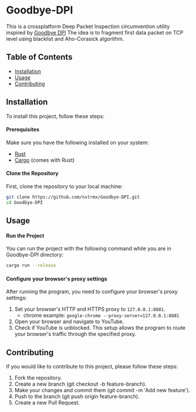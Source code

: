 # Goodbye-DPI
This is a crossplatform Deep Packet Inspection circumvention utility inspired by [Goodbye DPI](https://github.com/ValdikSS/GoodbyeDPI)
The idea is to fragment first data packet on TCP level using blacklist and Aho-Corasick algorithm.

## Table of Contents

- [Installation](#installation)
- [Usage](#usage)
- [Contributing](#contributing)

## Installation
To install this project, follow these steps:

#### Prerequisites
Make sure you have the following installed on your system:

- [Rust](https://www.rust-lang.org/tools/install)
- [Cargo](https://doc.rust-lang.org/cargo/getting-started/installation.html) (comes with Rust)

#### Clone the Repository
First, clone the repository to your local machine:

```bash
git clone https://github.com/nstrmx/Goodbye-DPI.git
cd Goodbye-DPI
```

## Usage
#### Run the Project
You can run the project with the following command while you are in Goodbye-DPI directory:

```bash
cargo run --release
```
#### Configure your browser's proxy settings
After running the program, you need to configure your browser's proxy settings:

1. Set your browser's HTTP and HTTPS proxy to `127.0.0.1:8881`.
    - chrome example: `google-chrome --proxy-server=127.0.0.1:8881`
2. Open your browser and navigate to YouTube.
3. Check if YouTube is unblocked.
This setup allows the program to route your browser's traffic through the specified proxy.

## Contributing
If you would like to contribute to this project, please follow these steps:

1. Fork the repository.
2. Create a new branch (git checkout -b feature-branch).
3. Make your changes and commit them (git commit -m 'Add new feature').
4. Push to the branch (git push origin feature-branch).
5. Create a new Pull Request.

